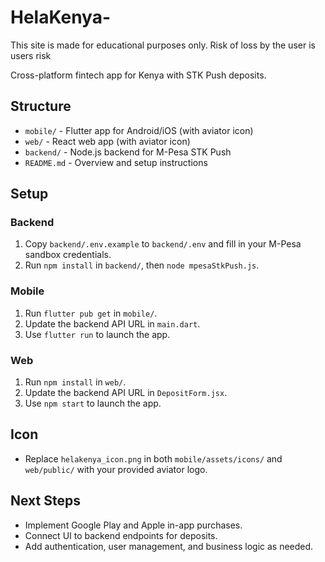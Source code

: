 # HelaKenya-
This site is made for educational purposes only. Risk of loss by the user is users risk

Cross-platform fintech app for Kenya with STK Push deposits.

## Structure

- `mobile/` - Flutter app for Android/iOS (with aviator icon)
- `web/` - React web app (with aviator icon)
- `backend/` - Node.js backend for M-Pesa STK Push
- `README.md` - Overview and setup instructions

## Setup

### Backend

1. Copy `backend/.env.example` to `backend/.env` and fill in your M-Pesa sandbox credentials.
2. Run `npm install` in `backend/`, then `node mpesaStkPush.js`.

### Mobile

1. Run `flutter pub get` in `mobile/`.
2. Update the backend API URL in `main.dart`.
3. Use `flutter run` to launch the app.

### Web

1. Run `npm install` in `web/`.
2. Update the backend API URL in `DepositForm.jsx`.
3. Use `npm start` to launch the app.

## Icon

- Replace `helakenya_icon.png` in both `mobile/assets/icons/` and `web/public/` with your provided aviator logo.

## Next Steps

- Implement Google Play and Apple in-app purchases.
- Connect UI to backend endpoints for deposits.
- Add authentication, user management, and business logic as needed.
